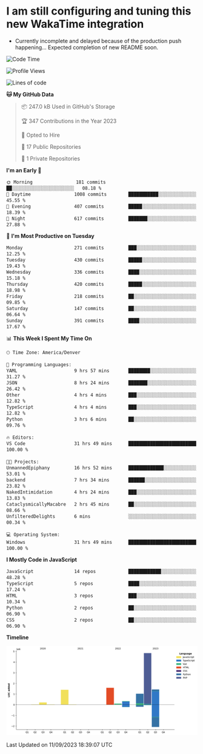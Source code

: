 # I am still configuring and tuning this new WakaTime integration
- Currently incomplete and delayed because of the production push happening... Expected completion of new README soon.
<!--START_SECTION:waka-->
![Code Time](http://img.shields.io/badge/Code%20Time-395%20hrs%2046%20mins-blue)

![Profile Views](http://img.shields.io/badge/Profile%20Views-0-blue)

![Lines of code](https://img.shields.io/badge/From%20Hello%20World%20I%27ve%20Written-10.9%20million%20lines%20of%20code-blue)

**🐱 My GitHub Data** 

> 📦 247.0 kB Used in GitHub's Storage 
 > 
> 🏆 347 Contributions in the Year 2023
 > 
> 💼 Opted to Hire
 > 
> 📜 17 Public Repositories 
 > 
> 🔑 1 Private Repositories 
 > 
**I'm an Early 🐤** 

```text
🌞 Morning                181 commits         ██░░░░░░░░░░░░░░░░░░░░░░░   08.18 % 
🌆 Daytime                1008 commits        ███████████░░░░░░░░░░░░░░   45.55 % 
🌃 Evening                407 commits         █████░░░░░░░░░░░░░░░░░░░░   18.39 % 
🌙 Night                  617 commits         ███████░░░░░░░░░░░░░░░░░░   27.88 % 
```
📅 **I'm Most Productive on Tuesday** 

```text
Monday                   271 commits         ███░░░░░░░░░░░░░░░░░░░░░░   12.25 % 
Tuesday                  430 commits         █████░░░░░░░░░░░░░░░░░░░░   19.43 % 
Wednesday                336 commits         ████░░░░░░░░░░░░░░░░░░░░░   15.18 % 
Thursday                 420 commits         █████░░░░░░░░░░░░░░░░░░░░   18.98 % 
Friday                   218 commits         ██░░░░░░░░░░░░░░░░░░░░░░░   09.85 % 
Saturday                 147 commits         ██░░░░░░░░░░░░░░░░░░░░░░░   06.64 % 
Sunday                   391 commits         ████░░░░░░░░░░░░░░░░░░░░░   17.67 % 
```


📊 **This Week I Spent My Time On** 

```text
🕑︎ Time Zone: America/Denver

💬 Programming Languages: 
YAML                     9 hrs 57 mins       ████████░░░░░░░░░░░░░░░░░   31.27 % 
JSON                     8 hrs 24 mins       ███████░░░░░░░░░░░░░░░░░░   26.42 % 
Other                    4 hrs 4 mins        ███░░░░░░░░░░░░░░░░░░░░░░   12.82 % 
TypeScript               4 hrs 4 mins        ███░░░░░░░░░░░░░░░░░░░░░░   12.82 % 
Python                   3 hrs 6 mins        ██░░░░░░░░░░░░░░░░░░░░░░░   09.76 % 

🔥 Editors: 
VS Code                  31 hrs 49 mins      █████████████████████████   100.00 % 

🐱‍💻 Projects: 
UnmannedEpiphany         16 hrs 52 mins      █████████████░░░░░░░░░░░░   53.01 % 
backend                  7 hrs 34 mins       ██████░░░░░░░░░░░░░░░░░░░   23.82 % 
NakedIntimidation        4 hrs 24 mins       ███░░░░░░░░░░░░░░░░░░░░░░   13.83 % 
CataclysmicallyMacabre   2 hrs 45 mins       ██░░░░░░░░░░░░░░░░░░░░░░░   08.66 % 
UnfilteredDelights       6 mins              ░░░░░░░░░░░░░░░░░░░░░░░░░   00.34 % 

💻 Operating System: 
Windows                  31 hrs 49 mins      █████████████████████████   100.00 % 
```

**I Mostly Code in JavaScript** 

```text
JavaScript               14 repos            ████████████░░░░░░░░░░░░░   48.28 % 
TypeScript               5 repos             ████░░░░░░░░░░░░░░░░░░░░░   17.24 % 
HTML                     3 repos             ███░░░░░░░░░░░░░░░░░░░░░░   10.34 % 
Python                   2 repos             ██░░░░░░░░░░░░░░░░░░░░░░░   06.90 % 
CSS                      2 repos             ██░░░░░░░░░░░░░░░░░░░░░░░   06.90 % 
```



**Timeline**

![Lines of Code chart](https://raw.githubusercontent.com/certifiedbice/certifiedbice/main/assets/bar_graph.png)


 Last Updated on 11/09/2023 18:39:07 UTC
<!--END_SECTION:waka-->
